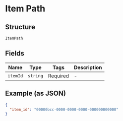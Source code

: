 
# Item Path

## Structure

`ItemPath`

## Fields

| Name | Type | Tags | Description |
|  --- | --- | --- | --- |
| `itemId` | `string` | Required | - |

## Example (as JSON)

```json
{
  "item_id": "00000bcc-0000-0000-0000-000000000000"
}
```

